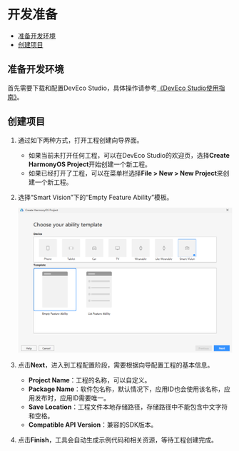 # 开发准备<a name="ZH-CN_TOPIC_0000001055087693"></a>

-   [准备开发环境](#section1912530122716)
-   [创建项目](#section1456035192720)

## 准备开发环境<a name="section1912530122716"></a>

首先需要下载和配置DevEco Studio，具体操作请参考[《DevEco Studio使用指南》](https://developer.harmonyos.com/cn/docs/documentation/doc-guides/software_install-0000001053582415)。

## 创建项目<a name="section1456035192720"></a>

1.  通过如下两种方式，打开工程创建向导界面。
    -   如果当前未打开任何工程，可以在DevEco Studio的欢迎页，选择**Create HarmonyOS Project**开始创建一个新工程。
    -   如果已经打开了工程，可以在菜单栏选择**File \> New \> New Project**来创建一个新工程。

2.  选择“Smart Vision”下的“Empty Feature Ability”模板。

    ![](figures/zh-cn_image_0000001082434703.png)

3.  点击**Next**，进入到工程配置阶段，需要根据向导配置工程的基本信息。
    -   **Project Name**：工程的名称，可以自定义。
    -   **Package Name**：软件包名称，默认情况下，应用ID也会使用该名称，应用发布时，应用ID需要唯一。
    -   **Save Location**：工程文件本地存储路径，存储路径中不能包含中文字符和空格。
    -   **Compatible API Version**：兼容的SDK版本。

4.  点击**Finish**，工具会自动生成示例代码和相关资源，等待工程创建完成。

